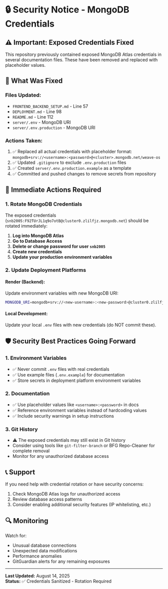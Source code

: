 # 🔒 Security Notice - MongoDB Credentials

## ⚠️ Important: Exposed Credentials Fixed

This repository previously contained exposed MongoDB Atlas credentials in several documentation files. These have been removed and replaced with placeholder values.

## 🔧 What Was Fixed

### Files Updated:
- `FRONTEND_BACKEND_SETUP.md` - Line 57
- `DEPLOYMENT.md` - Line 98
- `README.md` - Line 112
- `server/.env` - MongoDB URI
- `server/.env.production` - MongoDB URI

### Actions Taken:
1. ✅ Replaced all actual credentials with placeholder format: `mongodb+srv://<username>:<password>@<cluster>.mongodb.net/weave-os`
2. ✅ Updated `.gitignore` to exclude `.env.production` files
3. ✅ Created `server/.env.production.example` as a template
4. ✅ Committed and pushed changes to remove secrets from repository

## 🚨 Immediate Actions Required

### 1. Rotate MongoDB Credentials
The exposed credentials (`snb2005:F92TUrJL1q9o7otB@cluster0.zlilfjz.mongodb.net`) should be rotated immediately:

1. **Log into MongoDB Atlas**
2. **Go to Database Access**
3. **Delete or change password for user `snb2005`**
4. **Create new credentials**
5. **Update your production environment variables**

### 2. Update Deployment Platforms

#### Render (Backend):
Update environment variables with new MongoDB URI:
```bash
MONGODB_URI=mongodb+srv://<new-username>:<new-password>@cluster0.zlilfjz.mongodb.net/weave-os
```

#### Local Development:
Update your local `.env` files with new credentials (do NOT commit these).

## 🛡️ Security Best Practices Going Forward

### 1. Environment Variables
- ✅ Never commit `.env` files with real credentials
- ✅ Use example files (`.env.example`) for documentation
- ✅ Store secrets in deployment platform environment variables

### 2. Documentation
- ✅ Use placeholder values like `<username>:<password>` in docs
- ✅ Reference environment variables instead of hardcoding values
- ✅ Include security warnings in setup instructions

### 3. Git History
- ⚠️ The exposed credentials may still exist in Git history
- Consider using tools like `git-filter-branch` or BFG Repo-Cleaner for complete removal
- Monitor for any unauthorized database access

## 📞 Support

If you need help with credential rotation or have security concerns:
1. Check MongoDB Atlas logs for unauthorized access
2. Review database access patterns
3. Consider enabling additional security features (IP whitelisting, etc.)

## 🔍 Monitoring

Watch for:
- Unusual database connections
- Unexpected data modifications
- Performance anomalies
- GitGuardian alerts for any remaining exposures

---

**Last Updated:** August 14, 2025  
**Status:** ✅ Credentials Sanitized - Rotation Required

